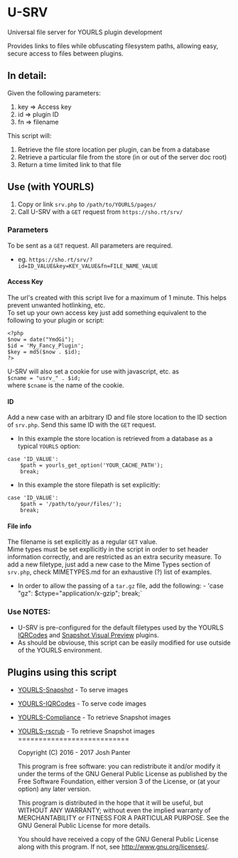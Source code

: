 # U-SRV
Universal file server for YOURLS plugin development

Provides links to files while obfuscating filesystem paths, allowing easy, secure access to files between plugins.

## In detail:
Given the following parameters:

1. key => Access key
2. id  => plugin ID
3. fn  => filename

This script will:

1. Retrieve the file store location per plugin, can be from a database
2. Retrieve a particular file from the store (in or out of the server doc root)
3. Return a time limited link to that file

## Use (with YOURLS)
1. Copy or link `srv.php` to `/path/to/YOURLS/pages/`
2. Call U-SRV with a `GET` request from `https://sho.rt/srv/`

### Parameters
To be sent as a `GET` request. All parameters are required.
  - eg. `https://sho.rt/srv/?id=ID_VALUE&key=KEY_VALUE&fn=FILE_NAME_VALUE`

#### Access Key
The url's created with this script live for a maximum of 1 minute. This helps prevent unwanted hotlinking, etc.  
To set up your own access key just add something equivalent to the following to your plugin or script:

```
<?php
$now = date("YmdGi");
$id = 'My_Fancy_Plugin';
$key = md5($now . $id);
?>
```
U-SRV will also set a cookie for use with javascript, etc. as  
`$cname = "usrv_" . $id;`  
where `$cname` is the name of the cookie.

#### ID
Add a new case with an arbitrary ID and file store location to the ID section of `srv.php`. Send this same ID with the `GET` request.

* In this example the store location is retrieved from a database as a typical `YOURLS` option:
```
case 'ID_VALUE':
	$path = yourls_get_option('YOUR_CACHE_PATH');
	break;
```
* In this example the store filepath is set explicitly:
```
case 'ID_VALUE':
	$path = '/path/to/your/files/');
	break;
```

#### File info
The filename is set explicitly as a regular `GET` value.  
Mime types must be set expllicitly in the script in order to set header information correctly, and are restricted as an extra security measure. 
To add a new filetype, just add a new case to the Mime Types section of `srv.php`, check MIMETYPES.md for an exhaustive (?) list of examples.
* In order to allow the passing of a `tar.gz` file, add the following:
		- 'case "gz": $ctype="application/x-gzip"; break;`

### Use NOTES:
* U-SRV is pre-configured for the default filetypes used by the YOURLS [IQRCodes](https://github.com/joshp23/YOURLS-IQRCodes) and [Snapshot Visual Preview](https://github.com/joshp23/YOURLS-Snapshot) plugins. 
* As should be obviouse, this script can be easily modified for use outside of the YOURLS environment.

## Plugins using this script
* [YOURLS-Snapshot](https://github.com/joshp23/YOURLS-Snapshot) - To serve images
* [YOURLS-IQRCodes](https://github.com/joshp23/YOURLS-IQRCodes) - To serve code images
* [YOURLS-Compliance](https://github.com/joshp23/YOURLS-Compliance) - To retrieve Snapshot images
* [YOURLS-rscrub](https://github.com/joshp23/YOURLS-rscrub) - To retrieve Snapshot images
===========================

    Copyright (C) 2016 - 2017 Josh Panter

    This program is free software: you can redistribute it and/or modify
    it under the terms of the GNU General Public License as published by
    the Free Software Foundation, either version 3 of the License, or
    (at your option) any later version.

    This program is distributed in the hope that it will be useful,
    but WITHOUT ANY WARRANTY; without even the implied warranty of
    MERCHANTABILITY or FITNESS FOR A PARTICULAR PURPOSE.  See the
    GNU General Public License for more details.

    You should have received a copy of the GNU General Public License
    along with this program.  If not, see <http://www.gnu.org/licenses/>.

